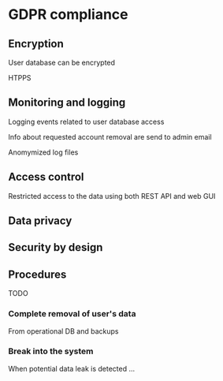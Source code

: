 # GDPR compliance

## Encryption

User database can be encrypted

HTPPS

## Monitoring and logging

Logging events related to user database access

Info about requested account removal are send to admin email

Anomymized log files 

## Access control

Restricted access to the data using both REST API and web GUI


## Data privacy

## Security by design

## Procedures

TODO

### Complete removal of user's data

From operational DB and backups

###  Break into the system

When potential data leak is detected ...